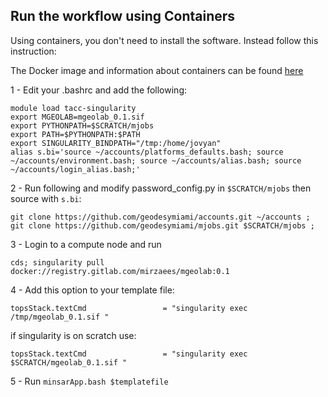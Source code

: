 ##  Run the workflow using Containers

Using containers, you don't need to install the software. Instead follow this instruction:

The Docker image and information about containers can be found [here](https://gitlab.com/mirzaees/mgeolab)

1 - Edit your .bashrc and add the following:
```
module load tacc-singularity
export MGEOLAB=mgeolab_0.1.sif
export PYTHONPATH=$SCRATCH/mjobs
export PATH=$PYTHONPATH:$PATH
export SINGULARITY_BINDPATH="/tmp:/home/jovyan"
alias s.bi='source ~/accounts/platforms_defaults.bash; source ~/accounts/environment.bash; source ~/accounts/alias.bash; source ~/accounts/login_alias.bash;' 
```

2 - Run following and modify password_config.py in `$SCRATCH/mjobs` then source with `s.bi`:
```
git clone https://github.com/geodesymiami/accounts.git ~/accounts ;
git clone https://github.com/geodesymiami/mjobs.git $SCRATCH/mjobs ;
```

3 - Login to a compute node and run 
```
cds; singularity pull docker://registry.gitlab.com/mirzaees/mgeolab:0.1
```

4 - Add this option to your template file:
```
topsStack.textCmd                 = "singularity exec /tmp/mgeolab_0.1.sif "
```

if singularity is on scratch use:
```
topsStack.textCmd                 = "singularity exec $SCRATCH/mgeolab_0.1.sif "
```

5 - Run `minsarApp.bash $templatefile`

